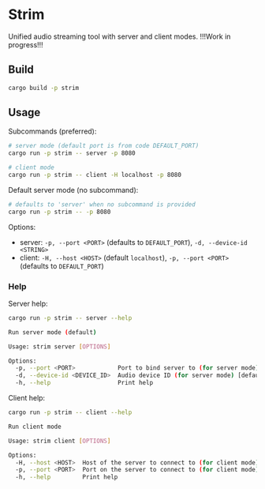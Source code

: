 # Strim

Unified audio streaming tool with server and client modes.
!!!Work in progress!!!

## Build

```bash
cargo build -p strim
```

## Usage

Subcommands (preferred):

```bash
# server mode (default port is from code DEFAULT_PORT)
cargo run -p strim -- server -p 8080

# client mode
cargo run -p strim -- client -H localhost -p 8080
```

Default server mode (no subcommand):

```bash
# defaults to 'server' when no subcommand is provided
cargo run -p strim -- -p 8080
```

Options:
- server: `-p, --port <PORT>` (defaults to `DEFAULT_PORT`), `-d, --device-id <STRING>`
- client: `-H, --host <HOST>` (default `localhost`), `-p, --port <PORT>` (defaults to `DEFAULT_PORT`)

### Help

Server help:

```bash
cargo run -p strim -- server --help

Run server mode (default)

Usage: strim server [OPTIONS]

Options:
  -p, --port <PORT>            Port to bind server to (for server mode) [default: 8080]
  -d, --device-id <DEVICE_ID>  Audio device ID (for server mode) [default: ]
  -h, --help                   Print help
```

Client help:

```bash
cargo run -p strim -- client --help

Run client mode

Usage: strim client [OPTIONS]

Options:
  -H, --host <HOST>  Host of the server to connect to (for client mode) [default: localhost]
  -p, --port <PORT>  Port on the server to connect to (for client mode) [default: 8080]
  -h, --help         Print help
```
